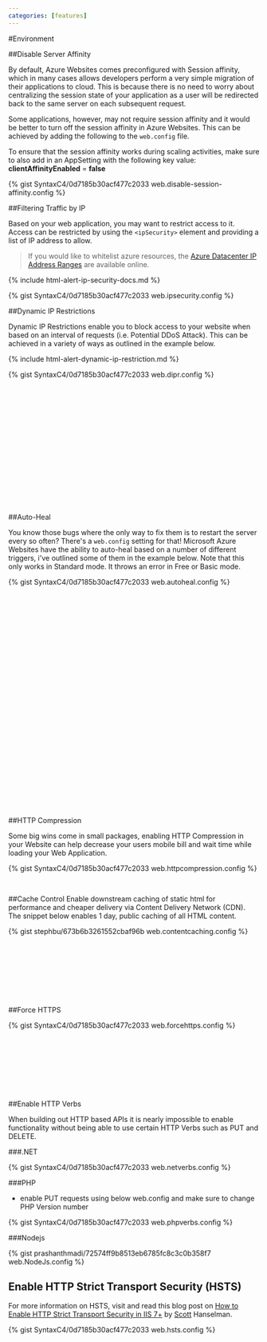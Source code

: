 ```yaml
---
categories: [features]
---
```


#Environment

##Disable Server Affinity

By default, Azure Websites comes preconfigured with Session affinity, which in many cases allows developers perform a very simple migration of their applications to cloud. This is because there is no need to worry about centralizing the session state of your application as a user will be redirected back to the same server on each subsequent request.

Some applications, however, may not require session affinity and it would be better to turn off the session affinity in Azure Websites. This can be achieved by adding the following to the `web.config` file.

To ensure that the session affinity works during scaling activities, make sure to also add in an AppSetting with the following key value: **clientAffinityEnabled** = **false**


{% gist SyntaxC4/0d7185b30acf477c2033 web.disable-session-affinity.config %}

##Filtering Traffic by IP

Based on your web application, you may want to restrict access to it. Access can be restricted by using the `<ipSecurity>` element and providing a list of IP address to allow.

> If you would like to whitelist azure resources, the [Azure Datacenter IP Address Ranges](https://msdn.microsoft.com/en-us/library/azure/dn175718.aspx) are available online.

{% include html-alert-ip-security-docs.md %}

{% gist SyntaxC4/0d7185b30acf477c2033 web.ipsecurity.config %}

##Dynamic IP Restrictions

Dynamic IP Restrictions enable you to block access to your website when based on an interval of requests (i.e. Potential DDoS Attack). This can be achieved in a variety of ways as outlined in the example below.

{% include html-alert-dynamic-ip-restriction.md %}

{% gist SyntaxC4/0d7185b30acf477c2033 web.dipr.config %}

<noscript>
<pre>
  <?xml version="1.0" encoding="utf-8"?>
  <configuration>
    <system.webServer>
      <security>
        <!-- Full Dynamic IP Restriction Documentation: http://www.iis.net/learn/get-started/whats-new-in-iis-8/iis-80-dynamic-ip-address-restrictions -->
        <dynamicIpSecurity> <!-- Change status code by adding the attribute: denyAction="[AbortRequest | Forbidden | NotFound | Unauthorized]" -->
          <!-- Scenario #1: Deny by Concurrent Requests -->
          <denyByConcurrentRequests enabled="true" maxConcurrentRequests="10"/>
          <!-- Scenario #2: Deny by Request Rate -->
          <denyByRequestRate enabled="true" maxRequests="10" requestIntervalInMilliseconds="2000"/>
          <!-- Scenario #3: Combine Deny by Request Rate & Deny by Concurrent Requests -->
        </dynamicIpSecurity>
      </security>
    </system.webServer>
  </configuration>
</pre>
</noscript>

##Auto-Heal

You know those bugs where the only way to fix them is to restart the server every so often? There's a `web.config` setting for that! Microsoft Azure Websites have the ability to auto-heal based on a number of different triggers, i've outlined some of them in the example below. Note that this only works in Standard mode. It throws an error in Free or Basic mode.

{% gist SyntaxC4/0d7185b30acf477c2033 web.autoheal.config %}

<noscript>
<pre>
  <?xml version="1.0" encoding="utf-8"?>
  <configuration>
    <system.webServer>
      <monitoring>
        <triggers>
          <!-- Scenario #1: Recycling based on Request Count -->
          <requests count="1000" timeInterval="00:10:00"/>
          <!-- Scenario #2: Recycling based on slow requests -->
          <slowRequests timeTaken="00:00:45" count="20" timeInterval="00:02:00" />
          <!-- Scenario #3: Logging an event (or recycling) based on HTTP status code(s) -->
          <statusCode>
          <add statusCode="500" subStatusCode="100" win32StatusCode="0" count="10" timeInterval="00:00:30"/>
          </statusCode>
          <!-- Scenario #4: Taking custom actions (or recycling/logging) based on memory limit -->
          <memory privateBytesInKB="800000"/>
        </triggers>
        <!-- Scenario #1 & #2 Action -->
        <actions value="Recycle"/>
        <!-- Scenario #3 Action -->
        <actions value="LogEvent"/>
        <!-- Scenario #4 Action -->
        <actions value="CustomAction">
        <customAction exe="d:\home\procdump.exe" parameters="-accepteula w3wp d:\home\w3wp_PID_%1%_" />
        </actions>
      </monitoring>
    </system.webServer>
  </configuration>
</pre>
</noscript>

##HTTP Compression

Some big wins come in small packages, enabling HTTP Compression in your Website can help decrease your users mobile bill and wait time while loading your Web Application.

{% gist SyntaxC4/0d7185b30acf477c2033 web.httpcompression.config %}

<noscript>
<pre>

</pre>
</noscript>

##Cache Control
Enable downstream caching of static html for performance and cheaper delivery via Content Delivery Network (CDN).  The snippet below enables 1 day, public caching of all HTML content.

{% gist stephbu/673b6b3261552cbaf96b web.contentcaching.config %}

<noscript>
<pre>
<configuration>
 <system.webServer>
   <staticContent>
     <clientCache cacheControlCustom="public" cacheControlMode="UseMaxAge" cacheControlMaxAge="1.00:00:00" />
   </staticContent>
 </system.webServer>
</configuration>
</pre>
</noscript>

##Force HTTPS

{% gist SyntaxC4/0d7185b30acf477c2033 web.forcehttps.config %}

<noscript>
<pre>
<rule name="Redirect to HTTPS" stopProcessing="true">
  <match url="(.*)" />
  <conditions>
    <add input="{HTTPS}" pattern="^OFF$" />
  </conditions>
  <action type="Redirect" url="https://{HTTP_HOST}/{R:1}" redirectType="Permanent" />
</rule>
</pre>
</noscript>

##Enable HTTP Verbs

When building out HTTP based APIs it is nearly impossible to enable functionality without being able to use certain HTTP Verbs such as PUT and DELETE.

###.NET 

{% gist SyntaxC4/0d7185b30acf477c2033 web.netverbs.config %}

###PHP 
- enable PUT requests using below web.config and make sure to change PHP Version number

{% gist SyntaxC4/0d7185b30acf477c2033 web.phpverbs.config %}

###Nodejs

{% gist prashanthmadi/72574ff9b8513eb6785fc8c3c0b358f7 web.NodeJs.config %}

## Enable HTTP Strict Transport Security (HSTS)

For more information on HSTS, visit and read this blog post on [How to Enable HTTP Strict Transport Security in IIS 7+](http://www.hanselman.com/blog/HowToEnableHTTPStrictTransportSecurityHSTSInIIS7.aspx) by [Scott](http://hanselman.com) Hanselman.

{% gist SyntaxC4/0d7185b30acf477c2033 web.hsts.config %}
